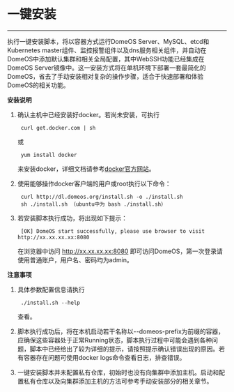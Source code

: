 # 一键安装

---

执行一键安装脚本，将以容器方式运行DomeOS Server、MySQL、etcd和Kubernetes master组件、监控报警组件以及dns服务相关组件，并自动在DomeOS中添加默认集群和相关全局配置，其中WebSSH功能已经集成在DomeOS Server镜像中。这一安装方式将在单机环境下部署一套最简化的DomeOS，省去了手动安装相对复杂的操作步骤，适合于快速部署和体验DomeOS的相关功能。

**安装说明**

1. 确认主机中已经安装好docker。若尚未安装，可执行

        curl get.docker.com | sh
		
   或
   
        yum install docker
		
   来安装docker，详细文档请参考[docker官方网站](https://docs.docker.com/engine/installation)。
   
2. 使用能够操作docker客户端的用户或root执行以下命令：

        curl http://dl.domeos.org/install.sh -o ./install.sh
		sh ./install.sh （ubuntu中为 bash ./install.sh）
		
3. 若安装脚本执行成功，将出现如下提示：

        [OK] DomeOS start successfully, please use browser to visit http://xx.xx.xx.xx:8080
		
   在浏览器中访问 http://xx.xx.xx.xx:8080 即可访问DomeOS，第一次登录请使用普通账户，用户名、密码均为admin。
   
**注意事项**

1. 具体参数配置信息请执行
   
        ./install.sh --help
   
   查看。
   
2. 脚本执行成功后，将在本机启动若干名称以--domeos-prefix为前缀的容器，应确保这些容器处于正常Running状态，脚本执行过程中可能会遇到各种问题，脚本中已经给出了较为详细的提示，请按照提示确认错误出现的原因。若有容器存在问题可使用docker logs命令查看日志，排查错误。

3. 一键安装脚本并未配置私有仓库，初始时也没有向集群中添加主机。启动和配置私有仓库以及向集群添加主机的方法可参考手动安装部分的相关章节。
